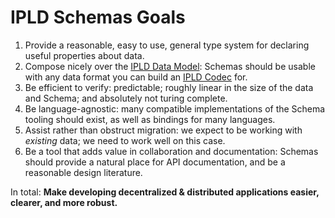 # IPLD Schemas Goals

1. Provide a reasonable, easy to use, general type system for declaring useful properties about data.
2. Compose nicely over the [IPLD Data Model](https://github.com/ipld/specs/blob/master/data-model-layer/data-model.md): Schemas should be usable with any data format you can build an [IPLD Codec](https://github.com/ipld/specs/tree/master/block-layer/codecs) for.
3. Be efficient to verify: predictable; roughly linear in the size of the data and Schema; and absolutely not turing complete.
4. Be language-agnostic: many compatible implementations of the Schema tooling should exist, as well as bindings for many languages.
5. Assist rather than obstruct migration: we expect to be working with _existing_ data; we need to work well on this case.
6. Be a tool that adds value in collaboration and documentation: Schemas should provide a natural place for API documentation, and be a reasonable design literature.

In total: **Make developing decentralized & distributed applications easier, clearer, and more robust.**
